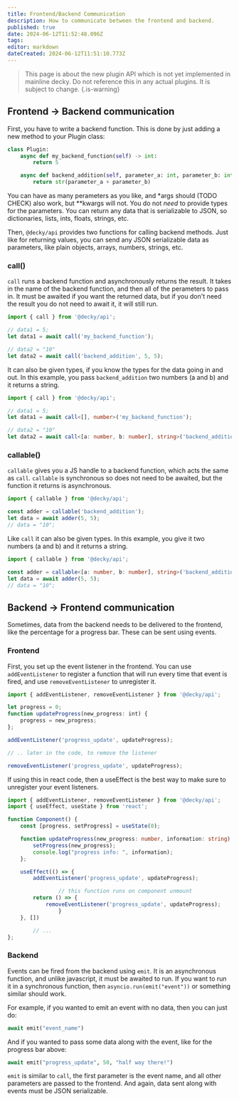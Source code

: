 ```yaml
---
title: Frontend/Backend Communication
description: How to communicate between the frontend and backend.
published: true
date: 2024-06-12T11:52:48.096Z
tags: 
editor: markdown
dateCreated: 2024-06-12T11:51:10.773Z
---
```


> This page is about the new plugin API which is not yet implemented in mainline decky. Do not reference this in any actual plugins. It is subject to change.
{.is-warning}

## Frontend -> Backend communication

First, you have to write a backend function.
This is done by just adding a new method to your Plugin class:
```python
class Plugin:
    async def my_backend_function(self) -> int:
        return 5

    async def backend_addition(self, parameter_a: int, parameter_b: int) -> str:
        return str(parameter_a + parameter_b)
```
You can have as many perameters as you like, and \*args should (TODO CHECK) also work, but \*\*kwargs will not.
You do not *need* to provide types for the parameters.
You can return any data that is serializable to JSON, so dictionaries, lists, ints, floats, strings, etc.

Then, `@decky/api` provides two functions for calling backend methods. Just like for returning values, you can send any JSON serializable data as parameters, like plain objects, arrays, numbers, strings, etc.

### call()

`call` runs a backend function and asynchronously returns the result.
It takes in the name of the backend function, and then all of the perameters to pass in.
It must be awaited if you want the returned data, but if you don't need the result you do not need to await it, it will still run.

```typescript
import { call } from '@decky/api';

// data1 = 5;
let data1 = await call('my_backend_function');

// data2 = "10"
let data2 = await call('backend_addition', 5, 5);

```

It can also be given types, if you know the types for the data going in and out.
In this example, you pass `backend_addition` two numbers (a and b) and it returns a string.
```typescript
import { call } from '@decky/api';

// data1 = 5;
let data1 = await call<[], number>('my_backend_function');

// data2 = "10"
let data2 = await call<[a: number, b: number], string>('backend_addition', 5, 5);
```


### callable()

`callable` gives you a JS handle to a backend function, which acts the same as `call`.
`callable` is synchronous so does not need to be awaited, but the function it returns is asynchronous.

```typescript
import { callable } from '@decky/api';

const adder = callable('backend_addition');
let data = await adder(5, 5);
// data = "10";
```

Like `call` it can also be given types.
In this example, you give it two numbers (a and b) and it returns a string.
```typescript
import { callable } from '@decky/api';

const adder = callable<[a: number, b: number], string>('backend_addition');
let data = await adder(5, 5);
// data = "10";
```

## Backend -> Frontend communication

Sometimes, data from the backend needs to be delivered to the frontend, like the percentage for a progress bar.
These can be sent using events.

### Frontend

First, you set up the event listener in the frontend. You can use `addEventListener` to register a function that will run every time that event is fired, and use `removeEventListener` to unregister it.
```typescript
import { addEventListener, removeEventListener } from '@decky/api';

let progress = 0;
function updateProgress(new_progress: int) {
    progress = new_progress;
};

addEventListener('progress_update', updateProgress);

// .. later in the code, to remove the listener

removeEventListener('progress_update', updateProgress);
```

If using this in react code, then a useEffect is the best way to make sure to unregister your event listeners.

```typescript
import { addEventListener, removeEventListener } from '@decky/api';
import { useEffect, useState } from 'react';

function Component() {
    const [progress, setProgress] = useState(0);

    function updateProgress(new_progress: number, information: string) {
        setProgress(new_progress);
        console.log("progress info: ", information);
    };

    useEffect(() => {
        addEventListener('progress_update', updateProgress);

				// this function runs on component unmount
        return () => {
            removeEventListener('progress_update', updateProgress);
				}
    }, [])

		// ...
};
```

### Backend

Events can be fired from the backend using `emit`. It is an asynchronous function, and unlike javascript, it must be awaited to run. If you want to run it in a synchronous function, then `asyncio.run(emit("event"))` or something similar should work.

For example, if you wanted to emit an event with no data, then you can just do:
```python
await emit("event_name")
```
And if you wanted to pass some data along with the event, like for the progress bar above:
```python
await emit("progress_update", 50, "half way there!")
```
`emit` is similar to `call`, the first parameter is the event name, and all other parameters are passed to the frontend. And again, data sent along with events must be JSON serializable.